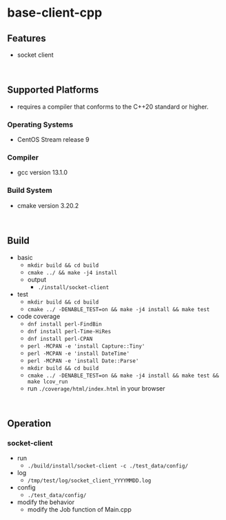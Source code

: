 # base-client-cpp

## Features
 - socket client

<br/>

## Supported Platforms
 - requires a compiler that conforms to the C++20 standard or higher.

### Operating Systems
 - CentOS Stream release 9

### Compiler
 - gcc version 13.1.0

### Build System
 - cmake version 3.20.2

<br/>

## Build
 - basic
   - `mkdir build && cd build`
   - `cmake ../ && make -j4 install`
   - output
     - `./install/socket-client`
 - test
   - `mkdir build && cd build`
   - `cmake ../ -DENABLE_TEST=on && make -j4 install && make test`
 - code coverage
   - `dnf install perl-FindBin`
   - `dnf install perl-Time-HiRes`
   - `dnf install perl-CPAN`
   - `perl -MCPAN -e 'install Capture::Tiny'`
   - `perl -MCPAN -e 'install DateTime'`
   - `perl -MCPAN -e 'install Date::Parse'`
   - `mkdir build && cd build`
   - `cmake ../ -DENABLE_TEST=on && make -j4 install && make test && make lcov_run`
   - run `./coverage/html/index.html` in your browser

<br/>

## Operation
### socket-client
 - run
   - `./build/install/socket-client -c ./test_data/config/`
 - log
   - `/tmp/test/log/socket_client_YYYYMMDD.log`
 - config
   - `./test_data/config/`
 - modify the behavior
   - modify the Job function of Main.cpp
